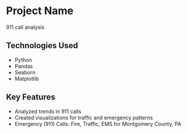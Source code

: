 # Project Name
911 call analysis

## Technologies Used
- Python
- Pandas
- Seaborn
- Matplotlib

## Key Features
- Analyzed trends in 911 calls
- Created visualizations for traffic and emergency patterns
- Emergency (911) Calls: Fire, Traffic, EMS for Montgomery County, PA
